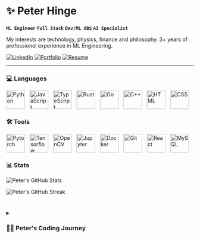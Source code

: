 <!--
**PeterHinge/PeterHinge** is a ✨ _special_ ✨ repository because its `README.md` (this file) appears on your GitHub profile.

Here are some ideas to get you started:

- 🔭 I’m currently working on ...
- 🌱 I’m currently learning ...
- 👯 I’m looking to collaborate on ...
- 🤔 I’m looking for help with ...
- 💬 Ask me about ...
- 📫 How to reach me: ...
- 😄 Pronouns: ...
- ⚡ Fun fact: ...
-->

# ✨ Peter Hinge

**`ML Engineer`** **`Full Stack`** **`Dev/ML OBS`** **`AI Specialist`**

My interests are technology, physics, finance and philosophy. 3+ years of professionel experience in ML Engineering.

[![LinkedIn](https://img.shields.io/badge/LinkedIn-0077B5?style=for-the-badge&logo=linkedin&logoColor=white)](https://www.linkedin.com/in/peter-hinge-denmark)
[![Portfolio](https://img.shields.io/badge/Portfolio-orange?style=for-the-badge&logo=github&logoColor=white)](https://peterhinge.github.io/)
[![Resume](https://img.shields.io/badge/Resume-brightgreen?style=for-the-badge&logo=readme&logoColor=white)](https://docs.google.com/presentation/d/103N4MJnaIeKy4P0aaYxM_4yuVHTyq-BH337qM_c_LB4/edit#slide=id.gd991be5ce0_0_130)

---

### 💻 Languages 

<img align="left" alt="Python" width="50px" style="padding-right:10px;" src="https://cdn.jsdelivr.net/gh/devicons/devicon/icons/python/python-original.svg" />
<img align="left" alt="JavaScript" width="50px" style="padding-right:10px;" src="https://cdn.jsdelivr.net/gh/devicons/devicon/icons/javascript/javascript-plain.svg" />
<img align="left" alt="TypeScript" width="50px" style="padding-right:10px;" src="https://cdn.jsdelivr.net/gh/devicons/devicon/icons/typescript/typescript-plain.svg" />
<img align="left" alt="Rust" width="50px" style="padding-right:10px;" src="https://cdn.jsdelivr.net/gh/devicons/devicon/icons/rust/rust-plain.svg" />
<img align="left" alt="Go" width="50px" style="padding-right:10px;" src="https://cdn.jsdelivr.net/gh/devicons/devicon/icons/go/go-original-wordmark.svg" />
<img align="left" alt="C++" width="50px" style="padding-right:10px;" src="https://cdn.jsdelivr.net/gh/devicons/devicon/icons/cplusplus/cplusplus-line.svg" />
<img align="left" alt="HTML" width="50px" style="padding-right:10px;" src="https://cdn.jsdelivr.net/gh/devicons/devicon/icons/html5/html5-plain.svg" />
<img align="left" alt="CSS" width="50px" style="padding-right:10px;" src="https://cdn.jsdelivr.net/gh/devicons/devicon/icons/css3/css3-plain.svg" />

<br>
<br>

#

### 🛠️ Tools

<img align="left" alt="Pytorch" width="50px" style="padding-right:10px;" src="https://cdn.jsdelivr.net/gh/devicons/devicon/icons/pytorch/pytorch-original.svg" />
<img align="left" alt="Tensorflow" width="50px" style="padding-right:10px;" src="https://cdn.jsdelivr.net/gh/devicons/devicon/icons/tensorflow/tensorflow-original.svg" />
<img align="left" alt="OpenCV" width="50px" style="padding-right:10px;" src="https://cdn.jsdelivr.net/gh/devicons/devicon/icons/opencv/opencv-original-wordmark.svg" />
<img align="left" alt="Jupyter" width="50px" style="padding-right:10px;" src="https://cdn.jsdelivr.net/gh/devicons/devicon/icons/jupyter/jupyter-original-wordmark.svg" />
<img align="left" alt="Docker" width="50px" style="padding-right:10px;" src="https://cdn.jsdelivr.net/gh/devicons/devicon/icons/docker/docker-original-wordmark.svg" />
<img align="left" alt="Git" width="50px" style="padding-right:10px;" src="https://cdn.jsdelivr.net/gh/devicons/devicon/icons/git/git-original.svg" />
<img align="left" alt="React" width="50px" style="padding-right:10px;" src="https://cdn.jsdelivr.net/gh/devicons/devicon/icons/react/react-original.svg" />
<img align="left" alt="MySQL" width="50px" style="padding-right:10px;" src="https://cdn.jsdelivr.net/gh/devicons/devicon/icons/mysql/mysql-original-wordmark.svg" />

<br>
<br>

#

### 📊 Stats

![Peter's GitHub Stats](https://github-readme-stats.vercel.app/api?username=PeterHinge&show_icons=true&theme=gruvbox)

![Peter's GitHub Streak](https://streak-stats.demolab.com?user=PeterHinge&theme=gruvbox&border_radius=4.5)

#

<details>
 <summary><h3>👨‍💻 Peter's Coding Journey</h3></summary>
   I have always had an enormous interest in technology and it's potential and influence on humankind's future. So when I witnessed the advancement in AI around the mid 2010's, due to the rise of big data and refined machine learning techniques, I became obsessed with learning more about it. Especially the parallels between artificial neural networks and the neural connections of the biological brain fascinated me deeply. I knew what I wanted to work with. So while pursuing a post-graduate degree in analytical philosophy, I decided to learn how to code those network, which I found so interesting. Luckily today, the most if not all MIT computer science courses can be found online along with numerous other ways to learn how to code well. After I graduated I spend an additional 6 months optimizing my coding skills and a month later, I landed a job as an ML engineer at a major defense and healthcare software company, doing exactly what I wanted to do – work with AI :)
   
[website]: https://www.peterhinge.com
